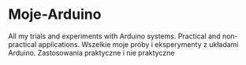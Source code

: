 # Moje-Arduino
All my trials and experiments with Arduino systems. Practical and non-practical applications. Wszelkie moje próby i eksperymenty z układami Arduino. Zastosowania praktyczne i nie praktyczne
